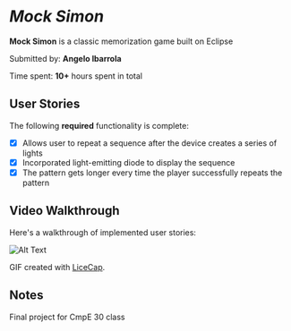 # *Mock Simon*

**Mock Simon** is a classic memorization game built on Eclipse

Submitted by: **Angelo Ibarrola**

Time spent: **10+** hours spent in total

## User Stories

The following **required** functionality is complete:

* [X] Allows user to repeat a sequence after the device creates a series of lights 
* [X] Incorporated light-emitting diode to display the sequence 
* [X] The pattern gets longer every time the player successfully repeats the pattern

## Video Walkthrough 

Here's a walkthrough of implemented user stories:

![Alt Text](https://recordit.co/OGdkW9EFrS.gif)

GIF created with [LiceCap](http://www.cockos.com/licecap/).

## Notes
Final project for CmpE 30 class 
